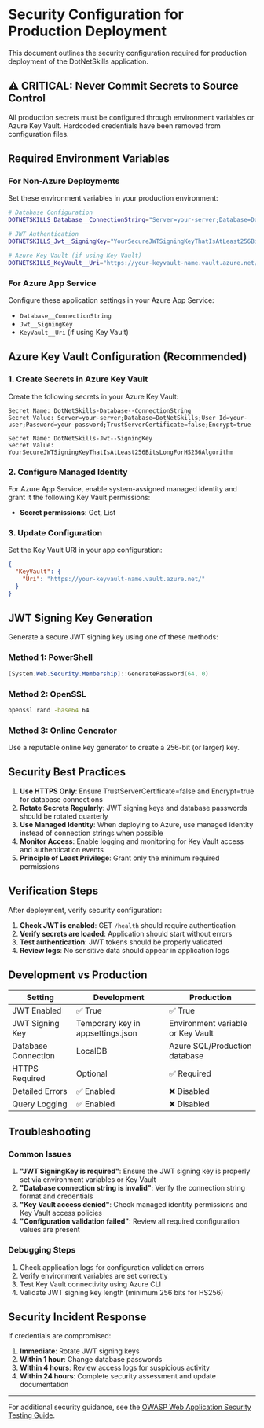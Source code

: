 # Security Configuration for Production Deployment

This document outlines the security configuration required for production deployment of the DotNetSkills application.

## ⚠️ CRITICAL: Never Commit Secrets to Source Control

All production secrets must be configured through environment variables or Azure Key Vault. Hardcoded credentials have been removed from configuration files.

## Required Environment Variables

### For Non-Azure Deployments

Set these environment variables in your production environment:

```bash
# Database Configuration
DOTNETSKILLS_Database__ConnectionString="Server=your-server;Database=DotNetSkills;User Id=your-user;Password=your-password;TrustServerCertificate=false;Encrypt=true"

# JWT Authentication
DOTNETSKILLS_Jwt__SigningKey="YourSecureJWTSigningKeyThatIsAtLeast256BitsLongForHS256Algorithm"

# Azure Key Vault (if using Key Vault)
DOTNETSKILLS_KeyVault__Uri="https://your-keyvault-name.vault.azure.net/"
```

### For Azure App Service

Configure these application settings in your Azure App Service:

- `Database__ConnectionString` 
- `Jwt__SigningKey`
- `KeyVault__Uri` (if using Key Vault)

## Azure Key Vault Configuration (Recommended)

### 1. Create Secrets in Azure Key Vault

Create the following secrets in your Azure Key Vault:

```
Secret Name: DotNetSkills-Database--ConnectionString
Secret Value: Server=your-server;Database=DotNetSkills;User Id=your-user;Password=your-password;TrustServerCertificate=false;Encrypt=true

Secret Name: DotNetSkills-Jwt--SigningKey  
Secret Value: YourSecureJWTSigningKeyThatIsAtLeast256BitsLongForHS256Algorithm
```

### 2. Configure Managed Identity

For Azure App Service, enable system-assigned managed identity and grant it the following Key Vault permissions:

- **Secret permissions**: Get, List

### 3. Update Configuration

Set the Key Vault URI in your app configuration:

```json
{
  "KeyVault": {
    "Uri": "https://your-keyvault-name.vault.azure.net/"
  }
}
```

## JWT Signing Key Generation

Generate a secure JWT signing key using one of these methods:

### Method 1: PowerShell
```powershell
[System.Web.Security.Membership]::GeneratePassword(64, 0)
```

### Method 2: OpenSSL
```bash
openssl rand -base64 64
```

### Method 3: Online Generator
Use a reputable online key generator to create a 256-bit (or larger) key.

## Security Best Practices

1. **Use HTTPS Only**: Ensure TrustServerCertificate=false and Encrypt=true for database connections
2. **Rotate Secrets Regularly**: JWT signing keys and database passwords should be rotated quarterly
3. **Use Managed Identity**: When deploying to Azure, use managed identity instead of connection strings when possible
4. **Monitor Access**: Enable logging and monitoring for Key Vault access and authentication events
5. **Principle of Least Privilege**: Grant only the minimum required permissions

## Verification Steps

After deployment, verify security configuration:

1. **Check JWT is enabled**: GET `/health` should require authentication
2. **Verify secrets are loaded**: Application should start without errors
3. **Test authentication**: JWT tokens should be properly validated
4. **Review logs**: No sensitive data should appear in application logs

## Development vs Production

| Setting | Development | Production |
|---------|------------|------------|
| JWT Enabled | ✅ True | ✅ True |
| JWT Signing Key | Temporary key in appsettings.json | Environment variable or Key Vault |
| Database Connection | LocalDB | Azure SQL/Production database |
| HTTPS Required | Optional | ✅ Required |
| Detailed Errors | ✅ Enabled | ❌ Disabled |
| Query Logging | ✅ Enabled | ❌ Disabled |

## Troubleshooting

### Common Issues

1. **"JWT SigningKey is required"**: Ensure the JWT signing key is properly set via environment variables or Key Vault
2. **"Database connection string is invalid"**: Verify the connection string format and credentials
3. **"Key Vault access denied"**: Check managed identity permissions and Key Vault access policies
4. **"Configuration validation failed"**: Review all required configuration values are present

### Debugging Steps

1. Check application logs for configuration validation errors
2. Verify environment variables are set correctly
3. Test Key Vault connectivity using Azure CLI
4. Validate JWT signing key length (minimum 256 bits for HS256)

## Security Incident Response

If credentials are compromised:

1. **Immediate**: Rotate JWT signing keys
2. **Within 1 hour**: Change database passwords  
3. **Within 4 hours**: Review access logs for suspicious activity
4. **Within 24 hours**: Complete security assessment and update documentation

---

For additional security guidance, see the [OWASP Web Application Security Testing Guide](https://owasp.org/www-project-web-security-testing-guide/).